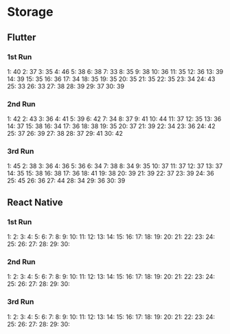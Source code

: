 # Storage

## Flutter

### 1st Run
1: 40
2: 37
3: 35 
4: 46
5: 38
6: 38
7: 33
8: 35
9: 38
10: 36
11: 35
12: 36
13: 39
14: 39
15: 35
16: 36
17: 34
18: 35
19: 35
20: 35
21: 35
22: 35
23: 34
24: 43
25: 33
26: 33
27: 38
28: 39
29: 37
30: 39

### 2nd Run
1: 42
2: 43
3: 36
4: 41
5: 39
6: 42
7: 34
8: 37
9: 41
10: 44
11: 37
12: 35
13: 36
14: 37
15: 38
16: 34
17: 36
18: 38
19: 35
20: 37
21: 39
22: 34
23: 36
24: 42
25: 37
26: 39
27: 38
28: 37
29: 41
30: 42

### 3rd Run
1: 45
2: 38
3: 36
4: 36
5: 36 
6: 34
7: 38
8: 34
9: 35
10: 37
11: 37
12: 37
13: 37
14: 35
15: 38
16: 38
17: 36
18: 41
19: 38
20: 39
21: 39
22: 37
23: 39
24: 36
25: 45
26: 36
27: 44
28: 34
29: 36
30: 39

## React Native

### 1st Run
1:
2:
3:
4:
5:
6:
7:
8:
9:
10:
11:
12:
13:
14:
15:
16:
17:
18:
19:
20:
21:
22:
23:
24:
25:
26:
27:
28:
29:
30:

### 2nd Run
1:
2:
3:
4:
5:
6:
7:
8:
9:
10:
11:
12:
13:
14:
15:
16:
17:
18:
19:
20:
21:
22:
23:
24:
25:
26:
27:
28:
29:
30:

### 3rd Run
1:
2:
3:
4:
5:
6:
7:
8:
9:
10:
11:
12:
13:
14:
15:
16:
17:
18:
19:
20:
21:
22:
23:
24:
25:
26:
27:
28:
29:
30: